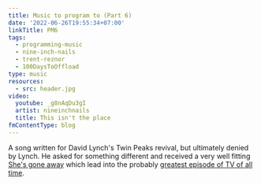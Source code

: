 ```yaml
---
title: Music to program to (Part 6)
date: '2022-06-26T19:55:34+07:00'
linkTitle: PM6
tags:
  - programming-music
  - nine-inch-nails
  - trent-reznor
  - 100DaysToOffload
type: music
resources:
  - src: header.jpg
video:
  youtube: _g8nAqDu3gI
  artist: nineinchnails
  title: This isn't the place
fmContentType: blog
---
```


A song written for David Lynch's Twin Peaks revival, but ultimately denied by Lynch. He asked for something different and received a very well fitting [She's gone away](https://www.youtube.com/watch?v=r2bL7DU21Wg) which lead into the probably [greatest episode of TV of all time](https://en.wikipedia.org/wiki/Part_8_\(Twin_Peaks\)).

